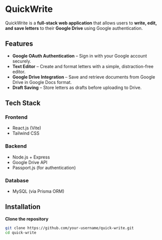 # QuickWrite

QuickWrite is a **full-stack web application** that allows users to **write, edit, and save letters** to their **Google Drive** using Google authentication.

## Features

- **Google OAuth Authentication** – Sign in with your Google account securely.
- **Text Editor** – Create and format letters with a simple, distraction-free editor.
- **Google Drive Integration** – Save and retrieve documents from Google Drive in Google Docs format.
- **Draft Saving** – Store letters as drafts before uploading to Drive.

## Tech Stack

### **Frontend**

- React.js (Vite)
- Tailwind CSS

### **Backend**

- Node.js + Express
- Google Drive API
- Passport.js (for authentication)

### **Database**

- MySQL (via Prisma ORM)

## Installation

**Clone the repository**

```sh
git clone https://github.com/your-username/quick-write.git
cd quick-write
```
